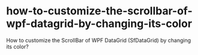 # how-to-customize-the-scrollbar-of-wpf-datagrid-by-changing-its-color
How to customize the ScrollBar of WPF DataGrid (SfDataGrid) by changing its color?
